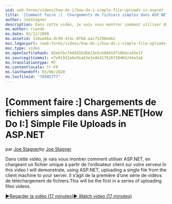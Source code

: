 ```yaml
---
uid: web-forms/videos/how-do-i/how-do-i-simple-file-uploads-in-aspnet
title: '[Comment faire :]  Chargements de fichiers simples dans ASP.NET | Microsoft Docs'
author: JoeStagner
description: Dans cette vidéo, je vais vous montrer comment utiliser ASP.NET, en chargeant un fichier unique à partir de l’ordinateur client sur votre serveur. Il s’agit de la première d’une série de téléchargements...
ms.author: riande
ms.date: 02/12/2008
ms.assetid: 310aa6ba-dc99-47ac-8f68-aac7529664b2
msc.legacyurl: /web-forms/videos/how-do-i/how-do-i-simple-file-uploads-in-aspnet
msc.type: video
ms.openlocfilehash: 82eb7bc744561b36b23e5cb90410710b6ca45e17
ms.sourcegitcommit: e7e91932a6e91a63e2e46417626f39d6b244a3ab
ms.translationtype: MT
ms.contentlocale: fr-FR
ms.lasthandoff: 03/06/2020
ms.locfileid: "78585777"
---
```

# <a name="how-do-i--simple-file-uploads-in-aspnet"></a><span data-ttu-id="09305-104">[Comment faire :]  Chargements de fichiers simples dans ASP.NET</span><span class="sxs-lookup"><span data-stu-id="09305-104">[How Do I:]  Simple File Uploads in ASP.NET</span></span>

<span data-ttu-id="09305-105">par [Joe Stagner](https://github.com/JoeStagner)</span><span class="sxs-lookup"><span data-stu-id="09305-105">by [Joe Stagner](https://github.com/JoeStagner)</span></span>

<span data-ttu-id="09305-106">Dans cette vidéo, je vais vous montrer comment utiliser ASP.NET, en chargeant un fichier unique à partir de l’ordinateur client sur votre serveur.</span><span class="sxs-lookup"><span data-stu-id="09305-106">In this video I will demonstrate, using ASP.NET, uploading a single file from the client machine to your server.</span></span> <span data-ttu-id="09305-107">Il s’agit de la première d’une série de vidéos de téléchargement de fichiers.</span><span class="sxs-lookup"><span data-stu-id="09305-107">This will be the first in a series of uploading files videos.</span></span>

[<span data-ttu-id="09305-108">&#9654;Regarder la vidéo (17 minutes)</span><span class="sxs-lookup"><span data-stu-id="09305-108">&#9654; Watch video (17 minutes)</span></span>](https://channel9.msdn.com/Blogs/ASP-NET-Site-Videos/how-do-i-simple-file-uploads-in-aspnet)
